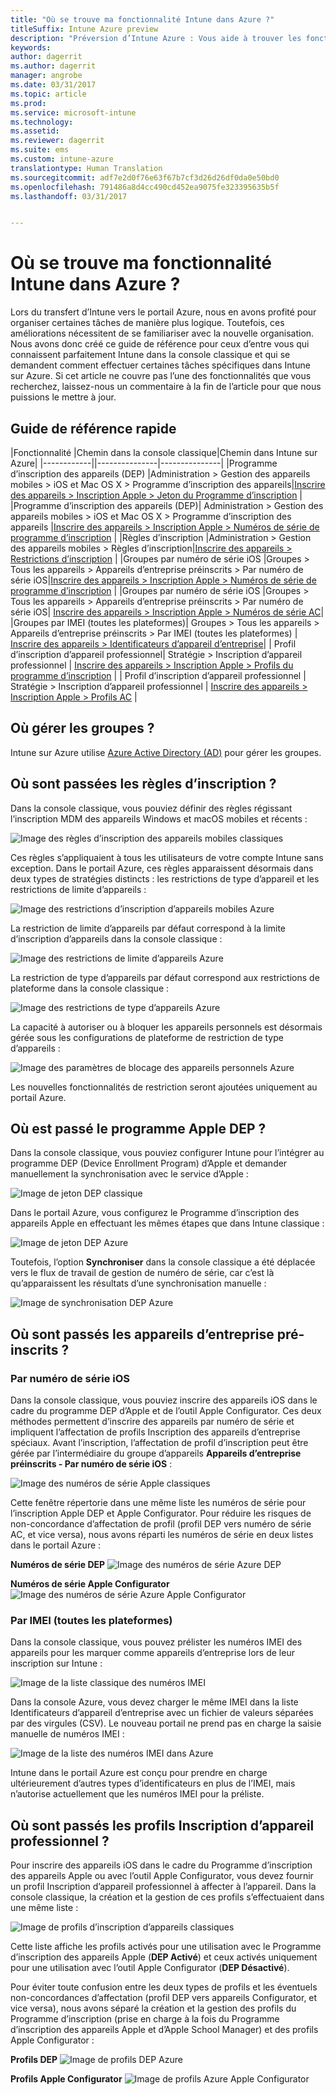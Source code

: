 ```yaml
---
title: "Où se trouve ma fonctionnalité Intune dans Azure ?"
titleSuffix: Intune Azure preview
description: "Préversion d’Intune Azure : Vous aide à trouver les fonctionnalités Intune dans la console Azure."
keywords: 
author: dagerrit
ms.author: dagerrit
manager: angrobe
ms.date: 03/31/2017
ms.topic: article
ms.prod: 
ms.service: microsoft-intune
ms.technology: 
ms.assetid: 
ms.reviewer: dagerrit
ms.suite: ems
ms.custom: intune-azure
translationtype: Human Translation
ms.sourcegitcommit: adf7e2d0f76e63f67b7cf3d26d26df0da0e50bd0
ms.openlocfilehash: 791486a8d4cc490cd452ea9075fe323395635b5f
ms.lasthandoff: 03/31/2017


---
```

# <a name="where-did-my-intune-feature-go-in-azure"></a>Où se trouve ma fonctionnalité Intune dans Azure ?
Lors du transfert d’Intune vers le portail Azure, nous en avons profité pour organiser certaines tâches de manière plus logique. Toutefois, ces améliorations nécessitent de se familiariser avec la nouvelle organisation. Nous avons donc créé ce guide de référence pour ceux d’entre vous qui connaissent parfaitement Intune dans la console classique et qui se demandent comment effectuer certaines tâches spécifiques dans Intune sur Azure. Si cet article ne couvre pas l’une des fonctionnalités que vous recherchez, laissez-nous un commentaire à la fin de l’article pour que nous puissions le mettre à jour.
## <a name="quick-reference-guide"></a>Guide de référence rapide
|Fonctionnalité |Chemin dans la console classique|Chemin dans Intune sur Azure| |------------||---------------|---------------|
|Programme d’inscription des appareils (DEP) |Administration > Gestion des appareils mobiles > iOS et Mac OS X > Programme d’inscription des appareils|[Inscrire des appareils > Inscription Apple > Jeton du Programme d’inscription](#where-did-apple-dep-go) |
|Programme d’inscription des appareils (DEP)| Administration > Gestion des appareils mobiles > iOS et Mac OS X > Programme d’inscription des appareils |[Inscrire des appareils > Inscription Apple > Numéros de série de programme d’inscription](#where-did-apple-dep-go) |
|Règles d’inscription |Administration > Gestion des appareils mobiles > Règles d’inscription|[Inscrire des appareils > Restrictions d’inscription](#where-did-enrollment-rules-go) |
|Groupes par numéro de série iOS |Groupes > Tous les appareils > Appareils d’entreprise préinscrits > Par numéro de série iOS|[Inscrire des appareils > Inscription Apple > Numéros de série de programme d’inscription](#where-did-corporate-pre-enrolled-devices-go) |
|Groupes par numéro de série iOS |Groupes > Tous les appareils > Appareils d’entreprise préinscrits > Par numéro de série iOS| [Inscrire des appareils > Inscription Apple > Numéros de série AC](#where-did-corporate-pre-enrolled-devices-go)|
|Groupes par IMEI (toutes les plateformes)| Groupes > Tous les appareils > Appareils d’entreprise préinscrits > Par IMEI (toutes les plateformes) | [Inscrire des appareils > Identificateurs d’appareil d’entreprise](#by-imei-all-platforms)|
| Profil d’inscription d’appareil professionnel| Stratégie > Inscription d’appareil professionnel | [Inscrire des appareils > Inscription Apple > Profils du programme d’inscription](#where-did-corporate-pre-enrolled-devices-go) |
| Profil d’inscription d’appareil professionnel | Stratégie > Inscription d’appareil professionnel | [Inscrire des appareils > Inscription Apple > Profils AC](#where-did-corporate-pre-enrolled-devices-go) |


## <a name="where-do-i-manage-groups"></a>Où gérer les groupes ?
Intune sur Azure utilise [Azure Active Directory (AD)](https://docs.microsoft.com/azure/active-directory/active-directory-groups-create-azure-portal) pour gérer les groupes.

## <a name="where-did-enrollment-rules-go"></a>Où sont passées les règles d’inscription ?
Dans la console classique, vous pouviez définir des règles régissant l’inscription MDM des appareils Windows et macOS mobiles et récents :

![Image des règles d’inscription des appareils mobiles classiques](./media/ui-changes/01-classic-rules.png)

Ces règles s’appliquaient à tous les utilisateurs de votre compte Intune sans exception. Dans le portail Azure, ces règles apparaissent désormais dans deux types de stratégies distincts : les restrictions de type d’appareil et les restrictions de limite d’appareils :

![Image des restrictions d’inscription d’appareils mobiles Azure](./media/ui-changes/02-azure-enroll-restrictions.png)

La restriction de limite d’appareils par défaut correspond à la limite d’inscription d’appareils dans la console classique :

![Image des restrictions de limite d’appareils Azure](./media/ui-changes/03-azure-device-limit.png)

La restriction de type d’appareils par défaut correspond aux restrictions de plateforme dans la console classique :

![Image des restrictions de type d’appareils Azure](./media/ui-changes/04-azure-platform-restrictions.png)

La capacité à autoriser ou à bloquer les appareils personnels est désormais gérée sous les configurations de plateforme de restriction de type d’appareils :

![Image des paramètres de blocage des appareils personnels Azure](./media/ui-changes/05-azure-personal-block.png)

Les nouvelles fonctionnalités de restriction seront ajoutées uniquement au portail Azure.

## <a name="where-did-apple-dep-go"></a>Où est passé le programme Apple DEP ?
Dans la console classique, vous pouviez configurer Intune pour l’intégrer au programme DEP (Device Enrollment Program) d’Apple et demander manuellement la synchronisation avec le service d’Apple :

![Image de jeton DEP classique](./media/ui-changes/06-classic-dep-token.png)

Dans le portail Azure, vous configurez le Programme d’inscription des appareils Apple en effectuant les mêmes étapes que dans Intune classique :

![Image de jeton DEP Azure](./media/ui-changes/07-azure-dep-token.png)

Toutefois, l’option **Synchroniser** dans la console classique a été déplacée vers le flux de travail de gestion de numéro de série, car c’est là qu’apparaissent les résultats d’une synchronisation manuelle :

![Image de synchronisation DEP Azure](./media/ui-changes/08-azure-dep-sync.png)

## <a name="where-did-corporate-pre-enrolled-devices-go"></a>Où sont passés les appareils d’entreprise pré-inscrits ?
### <a name="by-ios-serial-number"></a>Par numéro de série iOS
Dans la console classique, vous pouviez inscrire des appareils iOS dans le cadre du programme DEP d’Apple et de l’outil Apple Configurator. Ces deux méthodes permettent d’inscrire des appareils par numéro de série et impliquent l’affectation de profils Inscription des appareils d’entreprise spéciaux. Avant l’inscription, l’affectation de profil d’inscription peut être gérée par l’intermédiaire du groupe d’appareils **Appareils d’entreprise préinscrits - Par numéro de série iOS** :

![Image des numéros de série Apple classiques](./media/ui-changes/09-classic-apple-serials.png)

Cette fenêtre répertorie dans une même liste les numéros de série pour l’inscription Apple DEP et Apple Configurator. Pour réduire les risques de non-concordance d’affectation de profil (profil DEP vers numéro de série AC, et vice versa), nous avons réparti les numéros de série en deux listes dans le portail Azure :

**Numéros de série DEP**
![Image des numéros de série Azure DEP](./media/ui-changes/10-azure-dep-serials.png)

**Numéros de série Apple Configurator**
![Image des numéros de série Azure Apple Configurator](./media/ui-changes/11-azure-ac-serials.png)

### <a name="by-imei-all-platforms"></a>Par IMEI (toutes les plateformes)

Dans la console classique, vous pouvez prélister les numéros IMEI des appareils pour les marquer comme appareils d’entreprise lors de leur inscription sur Intune :

![Image de la liste classique des numéros IMEI](./media/ui-changes/12-classic-corp-imei.png)

Dans la console Azure, vous devez charger le même IMEI dans la liste Identificateurs d’appareil d’entreprise avec un fichier de valeurs séparées par des virgules (CSV). Le nouveau portail ne prend pas en charge la saisie manuelle de numéros IMEI :

![Image de la liste des numéros IMEI dans Azure](./media/ui-changes/13-azure-corp-imei.png)

Intune dans le portail Azure est conçu pour prendre en charge ultérieurement d’autres types d’identificateurs en plus de l’IMEI, mais n’autorise actuellement que les numéros IMEI pour la préliste.

## <a name="where-did-corporate-device-enrollment-profiles-go"></a>Où sont passés les profils Inscription d’appareil professionnel ?
Pour inscrire des appareils iOS dans le cadre du Programme d’inscription des appareils Apple ou avec l’outil Apple Configurator, vous devez fournir un profil Inscription d’appareil professionnel à affecter à l’appareil. Dans la console classique, la création et la gestion de ces profils s’effectuaient dans une même liste :

![Image de profils d’inscription d’appareils classiques](./media/ui-changes/14-classic-corp-profiles.png)

Cette liste affiche les profils activés pour une utilisation avec le Programme d’inscription des appareils Apple (**DEP Activé**) et ceux activés uniquement pour une utilisation avec l’outil Apple Configurator (**DEP Désactivé**).

Pour éviter toute confusion entre les deux types de profils et les éventuels non-concordances d’affectation (profil DEP vers appareils Configurator, et vice versa), nous avons séparé la création et la gestion des profils du Programme d’inscription (prise en charge à la fois du Programme d’inscription des appareils Apple et d’Apple School Manager) et des profils Apple Configurator :

**Profils DEP**
![Image de profils DEP Azure](./media/ui-changes/15-azure-dep-profiles.png)

**Profils Apple Configurator**
![Image de profils Azure Apple Configurator](./media/ui-changes/16-azure-ac-profiles.png)

